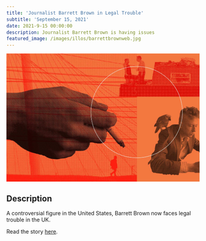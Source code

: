 ```yaml
---
title: 'Journalist Barrett Brown in Legal Trouble'
subtitle: 'September 15, 2021'
date: 2021-9-15 00:00:00
description: Journalist Barrett Brown is having issues
featured_image: /images/illos/barrettbrownweb.jpg
---
```


![](/images/illos/barrettopener.jpg)

## Description
A controversial figure in the United States, Barrett Brown now faces legal trouble in the UK.

Read the story [here](https://www.dallasobserver.com/news/dallas-journalist-barrett-brown-went-to-the-uk-now-he-wants-asylum-12402844). 
